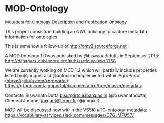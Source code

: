 # MOD-Ontology
Metadata for Ontology Description and Publication Ontology

This project consists in building an OWL ontology to capture metadata information for ontologies. 

This is somehow a follow-up of http://omv2.sourceforge.net

A MOD Ontology 1.0 was published by @biswanathdutta in September 2015: 
http://dcpapers.dublincore.org/pubs/article/view/3758

We are currently working on MOD 1.2 which will partially include properties listed by @jonquet and @antooland implemented within AgroPortal (https://github.com/agroportal):
https://github.com/agroportal/documentation/tree/master/metadata

Contacts: 
Biswanath Dutta <bisu@drtc.isibang.ac.in> (@biswanathdutta)
Clement Jonquet <jonquet@lirmm.fr> (@jonquet)

MOD will be discussed now within the VSSIG #TG-ontology-metadata:
https://vocabulary-services.slack.com/messages/C7GJM7U57/
